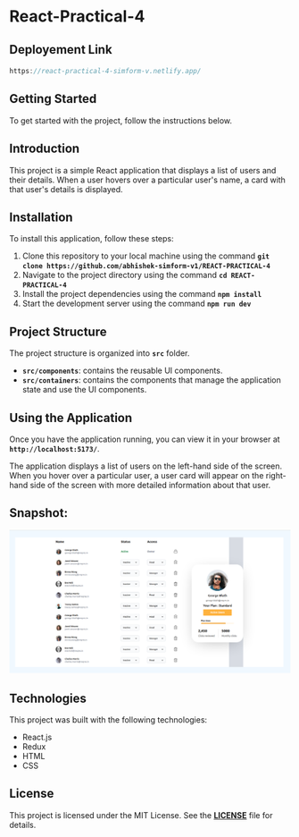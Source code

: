 # React-Practical-4

## Deployement Link

```jsx
https://react-practical-4-simform-v.netlify.app/
```

## **Getting Started**

To get started with the project, follow the instructions below.

## **Introduction**

This project is a simple React application that displays a list of users and their details. When a user hovers over a particular user's name, a card with that user's details is displayed.

## **Installation**

To install this application, follow these steps:

1. Clone this repository to your local machine using the command **`git clone https://github.com/abhishek-simform-v1/REACT-PRACTICAL-4`**
2. Navigate to the project directory using the command **`cd REACT-PRACTICAL-4`**
3. Install the project dependencies using the command **`npm install`**
4. Start the development server using the command **`npm run dev`**

## **Project Structure**

The project structure is organized into **`src`** folder.

- **`src/components`**: contains the reusable UI components.
- **`src/containers`**: contains the components that manage the application state and use the UI components.

## **Using the Application**

Once you have the application running, you can view it in your browser at **`http://localhost:5173/`**.

The application displays a list of users on the left-hand side of the screen. When you hover over a particular user, a user card will appear on the right-hand side of the screen with more detailed information about that user.

## Snapshot:

![Image 2](./src/assets/dashboard.png)

## **Technologies**

This project was built with the following technologies:

- React.js
- Redux
- HTML
- CSS

## **License**

This project is licensed under the MIT License. See the **[LICENSE](https://chat.openai.com/LICENSE)** file for details.
